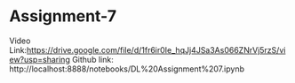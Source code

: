 # Assignment-7
Video Link:https://drive.google.com/file/d/1fr6ir0Ie_hqJj4JSa3As066ZNrVj5rzS/view?usp=sharing
Github link: http://localhost:8888/notebooks/DL%20Assignment%207.ipynb
